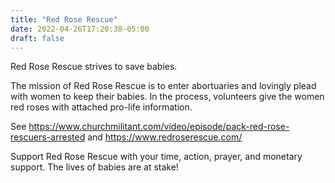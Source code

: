 ```yaml
---
title: "Red Rose Rescue"
date: 2022-04-26T17:20:38-05:00
draft: false
---
```

Red Rose Rescue strives to save babies.
<!--more-->
The mission of Red Rose Rescue is to enter abortuaries and lovingly plead with women to keep their babies. In the process, volunteers give the women red roses with attached pro-life information.

See https://www.churchmilitant.com/video/episode/pack-red-rose-rescuers-arrested and https://www.redroserescue.com/

Support Red Rose Rescue with your time, action, prayer, and monetary support. The lives of babies are at stake!